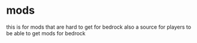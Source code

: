 # mods
this is for mods that are hard to get for bedrock also a source for players to be able to get mods for bedrock
